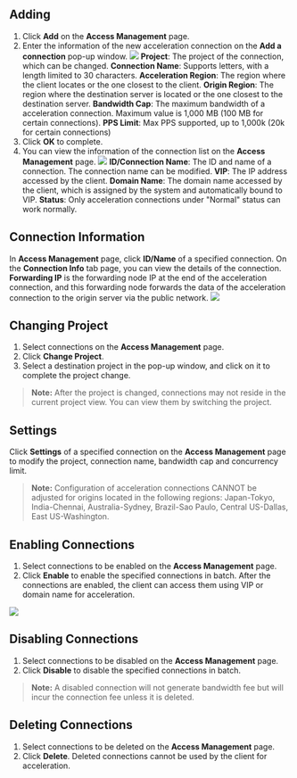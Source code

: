 ## Adding
1. Click **Add** on the **Access Management** page.
2. Enter the information of the new acceleration connection on the **Add a connection** pop-up window.
![](https://mc.qcloudimg.com/static/img/a6c433475b990dfc76d31ba8ad5b0bbb/image.png)
**Project**: The project of the connection, which can be changed.
**Connection Name**: Supports letters, with a length limited to 30 characters.
**Acceleration Region**: The region where the client locates or the one closest to the client.
**Origin Region**: The region where the destination server is located or the one closest to the destination server.
**Bandwidth Cap**: The maximum bandwidth of a acceleration connection. Maximum value is 1,000 MB (100 MB for certain connections).
**PPS Limit**: Max PPS supported, up to 1,000k (20k for certain connections)
3. Click **OK** to complete.
4. You can view the information of the connection list on the **Access Management** page.
![](https://mc.qcloudimg.com/static/img/cf3103747e6fd9d37921fccae31a2848/image.png)
**ID/Connection Name**: The ID and name of a connection. The connection name can be modified.
**VIP**: The IP address accessed by the client.
**Domain Name**: The domain name accessed by the client, which is assigned by the system and automatically bound to VIP.
**Status**: Only acceleration connections under "Normal" status can work normally.

## Connection Information
In **Access Management** page, click **ID/Name** of a specified connection. On the **Connection Info** tab page, you can view the details of the connection. **Forwarding IP** is the forwarding node IP at the end of the acceleration connection, and this forwarding node forwards the data of the acceleration connection to the origin server via the public network.
![](https://main.qcloudimg.com/raw/1fcd495a4cbf085d8fc557400f344a31.png)

## Changing Project
1. Select connections on the **Access Management** page.
2. Click **Change Project**.
3. Select a destination project in the pop-up window, and click on it to complete the project change.
>**Note:**
>After the project is changed, connections may not reside in the current project view. You can view them by switching the project.

## Settings
Click **Settings** of a specified connection on the **Access Management** page to modify the project, connection name, bandwidth cap and concurrency limit.
>**Note:**
>Configuration of acceleration connections CANNOT be adjusted for origins located in the following regions:
Japan-Tokyo, India-Chennai, Australia-Sydney, Brazil-Sao Paulo, Central US-Dallas, East US-Washington.

## Enabling Connections
1. Select connections to be enabled on the **Access Management** page.
2. Click **Enable** to enable the specified connections in batch.
After the connections are enabled, the client can access them using VIP or domain name for acceleration.

![](https://mc.qcloudimg.com/static/img/2ebd326655ad6a38adc522b60817efbd/image.png)

## Disabling Connections
1. Select connections to be disabled on the **Access Management** page.
2. Click **Disable** to disable the specified connections in batch.
>**Note:**
>A disabled connection will not generate bandwidth fee but will incur the connection fee unless it is deleted.

## Deleting Connections
1. Select connections to be deleted on the **Access Management** page.
2. Click **Delete**.
Deleted connections cannot be used by the client for acceleration.







